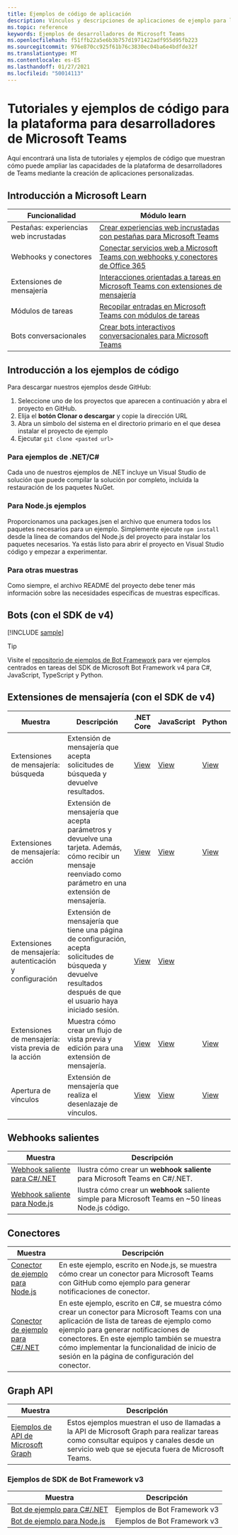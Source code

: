 ```yaml
---
title: Ejemplos de código de aplicación
description: Vínculos y descripciones de aplicaciones de ejemplo para la plataforma para desarrolladores de Microsoft Teams
ms.topic: reference
keywords: Ejemplos de desarrolladores de Microsoft Teams
ms.openlocfilehash: f51ffb22a5e6b3b757d1971422adf955d95fb223
ms.sourcegitcommit: 976e870cc925f61b76c3830ec04ba6e4bdfde32f
ms.translationtype: MT
ms.contentlocale: es-ES
ms.lasthandoff: 01/27/2021
ms.locfileid: "50014113"
---
```

# <a name="tutorials-and-code-samples-for-the-microsoft-teams-developer-platform"></a>Tutoriales y ejemplos de código para la plataforma para desarrolladores de Microsoft Teams

Aquí encontrará una lista de tutoriales y ejemplos de código que muestran cómo puede ampliar las capacidades de la plataforma de desarrolladores de Teams mediante la creación de aplicaciones personalizadas.

## <a name="getting-started-with-microsoft-learn"></a>Introducción a Microsoft Learn

| Funcionalidad| Módulo learn|
|--------|-------------|
| Pestañas: experiencias web incrustadas  |  [Crear experiencias web incrustadas con pestañas para Microsoft Teams](https://docs.microsoft.com/learn/modules/embedded-web-experiences/) |
| Webhooks y conectores  |  [Conectar servicios web a Microsoft Teams con webhooks y conectores de Office 365](https://docs.microsoft.com/learn/modules/msteams-webhooks-connectors/) |
|Extensiones de mensajería  | [Interacciones orientadas a tareas en Microsoft Teams con extensiones de mensajería](https://docs.microsoft.com/learn/modules/msteams-messaging-extensions/)  |
| Módulos de tareas |  [Recopilar entradas en Microsoft Teams con módulos de tareas](https://docs.microsoft.com/learn/modules/msteams-task-modules/) |
| Bots conversacionales  | [Crear bots interactivos conversacionales para Microsoft Teams](https://docs.microsoft.com/learn/modules/msteams-conversation-bots/)  |

## <a name="getting-started-with-code-samples"></a>Introducción a los ejemplos de código

Para descargar nuestros ejemplos desde GitHub:

1. Seleccione uno de los proyectos que aparecen a continuación y abra el proyecto en GitHub.
2. Elija el **botón Clonar o descargar** y copie la dirección URL
3. Abra un símbolo del sistema en el directorio primario en el que desea instalar el proyecto de ejemplo
4. Ejecutar `git clone <pasted url>`

### <a name="for-netc-samples"></a>Para ejemplos de .NET/C#

Cada uno de nuestros ejemplos de .NET incluye un Visual Studio de solución que puede compilar la solución por completo, incluida la restauración de los paquetes NuGet.

### <a name="for-nodejs-samples"></a>Para Node.js ejemplos

Proporcionamos una packages.jsen el archivo que enumera todos los paquetes necesarios para un ejemplo. Simplemente ejecute `npm install` desde la línea de comandos del Node.js del proyecto para instalar los paquetes necesarios. Ya estás listo para abrir el proyecto en Visual Studio código y empezar a experimentar.

### <a name="for-other-samples"></a>Para otras muestras

Como siempre, el archivo README del proyecto debe tener más información sobre las necesidades específicas de muestras específicas.

## <a name="bots-using-the-v4-sdk"></a>Bots (con el SDK de v4)

[!INCLUDE [sample](~/includes/bots/teams-bot-samples.md)]

>[!TIP]
>Visite el [repositorio de ejemplos de Bot Framework](https://github.com/Microsoft/BotBuilder-Samples) para ver ejemplos centrados en tareas del SDK de Microsoft Bot Framework v4 para C#, JavaScript, TypeScript y Python.

## <a name="messaging-extensions-using-the-v4-sdk"></a>Extensiones de mensajería (con el SDK de v4)

| Muestra | Descripción | .NET Core | JavaScript | Python|
|--------|------------- |---|---|----|
| Extensiones de mensajería: búsqueda | Extensión de mensajería que acepta solicitudes de búsqueda y devuelve resultados. | [View](https://github.com/microsoft/BotBuilder-Samples/tree/main/samples/csharp_dotnetcore/50.teams-messaging-extensions-search) | [View](https://github.com/microsoft/BotBuilder-Samples/tree/main/samples/javascript_nodejs/50.teams-messaging-extensions-search) | [View](https://github.com/microsoft/BotBuilder-Samples/tree/main/samples/python/50.teams-messaging-extension-search) |
| Extensiones de mensajería: acción | Extensión de mensajería que acepta parámetros y devuelve una tarjeta. Además, cómo recibir un mensaje reenviado como parámetro en una extensión de mensajería. | [View](https://github.com/microsoft/BotBuilder-Samples/tree/main/samples/csharp_dotnetcore/51.teams-messaging-extensions-action) | [View](https://github.com/microsoft/BotBuilder-Samples/tree/main/samples/javascript_nodejs/51.teams-messaging-extensions-action) | [View](https://github.com/microsoft/BotBuilder-Samples/tree/main/samples/python/51.teams-messaging-extensions-action) |
| Extensiones de mensajería: autenticación y configuración | Extensión de mensajería que tiene una página de configuración, acepta solicitudes de búsqueda y devuelve resultados después de que el usuario haya iniciado sesión. | [View](https://github.com/microsoft/BotBuilder-Samples/tree/main/samples/csharp_dotnetcore/52.teams-messaging-extensions-search-auth-config) | [View](https://github.com/microsoft/BotBuilder-Samples/tree/main/samples/javascript_nodejs/52.teams-messaging-extensions-search-auth-config) |
| Extensiones de mensajería: vista previa de la acción | Muestra cómo crear un flujo de vista previa y edición para una extensión de mensajería. | [View](https://github.com/microsoft/BotBuilder-Samples/tree/main/samples/csharp_dotnetcore/53.teams-messaging-extensions-action-preview) | [View](https://github.com/microsoft/BotBuilder-Samples/tree/main/samples/javascript_nodejs/53.teams-messaging-extensions-action-preview) | [View](https://github.com/microsoft/BotBuilder-Samples/tree/main/samples/python/53.teams-messaging-extensions-action-preview) |
| Apertura de vínculos | Extensión de mensajería que realiza el desenlazaje de vínculos. | [View](https://github.com/microsoft/BotBuilder-Samples/tree/main/samples/csharp_dotnetcore/55.teams-link-unfurling) | [View](https://github.com/microsoft/BotBuilder-Samples/tree/main/samples/javascript_nodejs/55.teams-link-unfurling) | [View](https://github.com/microsoft/BotBuilder-Samples/tree/main/samples/python/55.teams-link-unfurling) |


## <a name="outgoing-webhooks"></a>Webhooks salientes

| Muestra | Descripción
|--------|-------------
| [Webhook saliente para C#/.NET](https://github.com/OfficeDev/microsoft-teams-sample-outgoing-webhook) | Ilustra cómo crear un **webhook saliente** para Microsoft Teams en C#/.NET.
| [Webhook saliente para Node.js](https://github.com/OfficeDev/msteams-samples-outgoing-webhook-nodejs) | Ilustra cómo crear un **webhook** saliente simple para Microsoft Teams en ~50 líneas Node.js código.

## <a name="connectors"></a>Conectores

| Muestra | Descripción
|--------|-------------
| [Conector de ejemplo para Node.js](https://github.com/OfficeDev/microsoft-teams-sample-connector-nodejs) | En este ejemplo, escrito en Node.js, se muestra cómo crear un conector para Microsoft Teams con GitHub como ejemplo para generar notificaciones de conector.
| [Conector de ejemplo para C#/.NET](https://github.com/OfficeDev/microsoft-teams-sample-connector-csharp) | En este ejemplo, escrito en C#, se muestra cómo crear un conector para Microsoft Teams con una aplicación de lista de tareas de ejemplo como ejemplo para generar notificaciones de conectores. En este ejemplo también se muestra cómo implementar la funcionalidad de inicio de sesión en la página de configuración del conector. 

## <a name="graph-api"></a>Graph API

| Muestra | Descripción
|--------|-------------
| [Ejemplos de API de Microsoft Graph](https://github.com/OfficeDev/microsoft-teams-sample-graph) | Estos ejemplos muestran el uso de llamadas a la API de Microsoft Graph para realizar tareas como consultar equipos y canales desde un servicio web que se ejecuta fuera de Microsoft Teams.

### <a name="bot-framework-sdk-v3-samples"></a>Ejemplos de SDK de Bot Framework v3

| Muestra | Descripción |
|--------|------------- |
| [Bot de ejemplo para C#/.NET](https://github.com/OfficeDev/BotBuilder-MicrosoftTeams/tree/master/CSharp/Samples/Microsoft.Bot.Connector.Teams.SampleBot) | Ejemplos de Bot Framework v3|
| [Bot de ejemplo para Node.js](https://github.com/OfficeDev/BotBuilder-MicrosoftTeams/tree/master/Node/samples) | Ejemplos de Bot Framework v3 |
